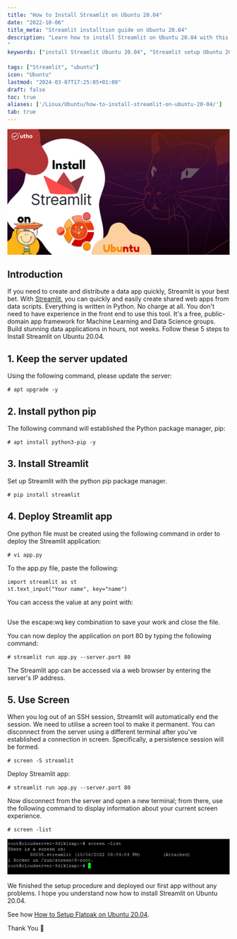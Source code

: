 ```yaml
---
title: "How to Install Streamlit on Ubuntu 20.04"
date: "2022-10-06"
title_meta: "Streamlit installtion guide on Ubuntu 20.04"
description: "Learn how to install Streamlit on Ubuntu 20.04 with this comprehensive guide. Follow these step-by-step instructions to set up Streamlit, a popular framework for building and sharing data-driven web apps, on your Ubuntu 20.04 system.
"
keywords: ["install Streamlit Ubuntu 20.04", "Streamlit setup Ubuntu 20.04", "Ubuntu 20.04 Streamlit installation guide", "data visualization Ubuntu", "Ubuntu Streamlit tutorial", "Streamlit installation steps Ubuntu 20.04", "Python web apps Ubuntu", "Streamlit Ubuntu 20.04 instructions"]

tags: ["Streamlit", "ubuntu"]
icon: "Ubuntu"
lastmod: "2024-03-07T17:25:05+01:00"
draft: false
toc: true
aliases: ['/Linux/Ubuntu/how-to-install-streamlit-on-ubuntu-20-04/']
tab: true
---
```


![](images/How-to-Install-Streamlit-on-Ubuntu-20.04_utho.jpg)

## Introduction

If you need to create and distribute a data app quickly, Streamlit is your best bet. With [Streamlit](https://streamlit.io/), you can quickly and easily create shared web apps from data scripts. Everything is written in Python. No charge at all. You don't need to have experience in the front end to use this tool. It's a free, public-domain app framework for Machine Learning and Data Science groups. Build stunning data applications in hours, not weeks. Follow these 5 steps to Install Streamlit on Ubuntu 20.04.

## 1\. Keep the server updated

Using the following command, please update the server:

```
# apt upgrade -y
```

## 2\. Install python pip

The following command will established the Python package manager, pip:

```
# apt install python3-pip -y
```

## 3\. Install Streamlit

Set up Streamlit with the python pip package manager.

```
# pip install streamlit
```

## 4\. Deploy Streamlit app

One python file must be created using the following command in order to deploy the Streamlit application:

```
# vi app.py
```

To the app.py file, paste the following:

```
import streamlit as st
st.text_input("Your name", key="name")

```
You can access the value at any point with:
```st.session_state.name
```

Use the escape:wq key combination to save your work and close the file.

You can now deploy the application on port 80 by typing the following command:

```
# streamlit run app.py --server.port 80
```

The Streamlit app can be accessed via a web browser by entering the server's IP address.

## 5\. Use Screen

When you log out of an SSH session, Streamlit will automatically end the session. We need to utilise a screen tool to make it permanent. You can disconnect from the server using a different terminal after you've established a connection in screen. Specifically, a persistence session will be formed.

```
# screen -S streamlit
```

Deploy Streamlit app:

```
# streamlit run app.py --server.port 80
```

Now disconnect from the server and open a new terminal; from there, use the following command to display information about your current screen experience.

```
# screen -list
```

![command output](images/image-256.png)

We finished the setup procedure and deployed our first app without any problems. I hope you understand now how to install Streamlit on Ubuntu 20.04.

See how [How to Setup Flatpak on Ubuntu 20.04](https://utho.com/docs/tutorial/how-to-setup-flatpak-on-ubuntu-20-04/).

Thank You 🙂
